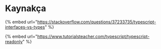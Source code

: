 # Kaynakça

{% embed url="https://stackoverflow.com/questions/37233735/typescript-interfaces-vs-types" %}



{% embed url="https://www.tutorialsteacher.com/typescript/typescript-readonly" %}

